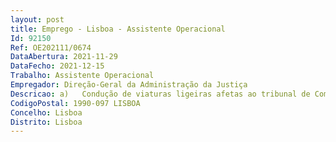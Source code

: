 ```yaml
--- 
layout: post
title: Emprego - Lisboa - Assistente Operacional
Id: 92150
Ref: OE202111/0674
DataAbertura: 2021-11-29
DataFecho: 2021-12-15
Trabalho: Assistente Operacional
Empregador: Direção-Geral da Administração da Justiça
Descricao: a)	Condução de viaturas ligeiras afetas ao tribunal de Comarca, visando o transporte de pessoas e bens  b)	Executar operações de cargas e descargas de processos e equipamentos e receção e entrega de expediente processos e encomendas  c)	Zelar pela realização de revisões e inspeções dos veículos que lhe sejam afetos, respeitando os prazos estipulados para as intervenções  d)	Verificar as condições dos veículos e participar as ocorrências detetadas nos mesmos  e)	Zelar pela manutenção e limpeza dos veículos afetos.
CodigoPostal: 1990-097 LISBOA
Concelho: Lisboa
Distrito: Lisboa
--- 
```

